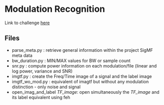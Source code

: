 # Modulation Recognition

Link to challenge [here](https://eval.ai/web/challenges/challenge-page/1057/overview)

## Files 
- parse_meta.py : retrieve general information within the project SigMF meta data
- bw_duration.py : MIN/MAX values for BW or sample count
- snr.py : compute power information on each modulation/file (linear and log power, variance and SNR)
- imgtf.py : create the Freq/Time image of a signal and the label image
- imgtf_wo_mod.py : equivalent of imagtf but without any modulation distinction - only noise and signal 
- open_imag_and_label *TF_image*: open simultaneously the *TF_image* and its label equivalent using feh
